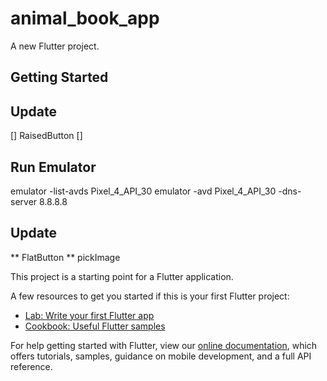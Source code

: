 # animal_book_app

A new Flutter project.

## Getting Started
## Update
[] RaisedButton
[]
## Run Emulator
emulator -list-avds
Pixel_4_API_30
emulator -avd Pixel_4_API_30 -dns-server 8.8.8.8

## Update
** FlatButton
** pickImage

This project is a starting point for a Flutter application.

A few resources to get you started if this is your first Flutter project:

- [Lab: Write your first Flutter app](https://flutter.dev/docs/get-started/codelab)
- [Cookbook: Useful Flutter samples](https://flutter.dev/docs/cookbook)

For help getting started with Flutter, view our
[online documentation](https://flutter.dev/docs), which offers tutorials,
samples, guidance on mobile development, and a full API reference.
